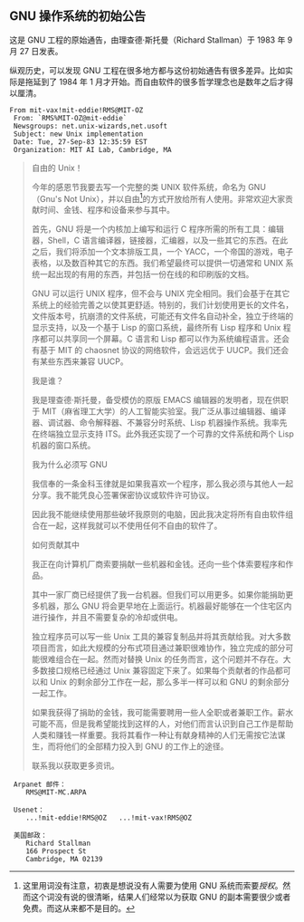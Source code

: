 ## GNU 操作系统的初始公告<!--(pandoc) {#initial-announcement}(pandoc)-->

这是 GNU 工程的原始通告，由理查德·斯托曼（Richard Stallman）于 1983 年 9 月 27 日发表。

纵观历史，可以发现 GNU 工程在很多地方都与这份初始通告有很多差异。比如实际是拖延到了 1984 年 1 月才开始。而自由软件的很多哲学理念也是数年之后才得以厘清。

```
From mit-vax!mit-eddie!RMS@MIT-OZ
 From: `RMS%MIT-OZ@mit-eddie`
 Newsgroups: net.unix-wizards,net.usoft
 Subject: new Unix implementation
 Date: Tue, 27-Sep-83 12:35:59 EST
 Organization: MIT AI Lab, Cambridge, MA
```

> 自由的 Unix！
> 
> 今年的感恩节我要去写一个完整的类 UNIX 软件系统，命名为 GNU（Gnu's Not Unix），并以自由[^init-1]的方式开放给所有人使用。非常欢迎大家贡献时间、金钱、程序和设备来参与其中。
> 
> 首先，GNU 将是一个内核加上编写和运行 C 程序所需的所有工具：编辑器，Shell，C 语言编译器，链接器，汇编器，以及一些其它的东西。在此之后，我们将添加一个文本排版工具，一个 YACC，一个帝国的游戏，电子表格，以及数百种其它的东西。我们希望最终可以提供一切通常和 UNIX 系统一起出现的有用的东西，并包括一份在线的和印刷版的文档。
> 
> GNU 可以运行 UNIX 程序，但不会与 UNIX 完全相同。我们会基于在其它系统上的经验完善之以使其更舒适。特别的，我们计划使用更长的文件名，文件版本号，抗崩溃的文件系统，可能还有文件名自动补全，独立于终端的显示支持，以及一个基于 Lisp 的窗口系统，最终所有 Lisp 程序和 Unix 程序都可以共享同一个屏幕。C 语言和 Lisp 都可以作为系统编程语言。还会有基于 MIT 的 chaosnet 协议的网络软件，会远远优于 UUCP。我们还会有某些东西来兼容 UUCP。
> 
> 我是谁？
> 
> 我是理查德·斯托曼，备受模仿的原版 EMACS 编辑器的发明者，现在供职于 MIT（麻省理工大学）的人工智能实验室。我广泛从事过编辑器、编译器、调试器、命令解释器、不兼容分时系统、Lisp 机器操作系统。我率先在终端独立显示支持 ITS。此外我还实现了一个可靠的文件系统和两个 Lisp 机器的窗口系统。
> 
> 我为什么必须写 GNU
> 
> 我信奉的一条金科玉律就是如果我喜欢一个程序，那么我必须与其他人一起分享。我不能凭良心签署保密协议或软件许可协议。
> 
> 因此我不能继续使用那些破坏我原则的电脑，因此我决定将所有自由软件组合在一起，这样我就可以不使用任何不自由的软件了。
> 
> 如何贡献其中
> 
> 我正在向计算机厂商索要捐献一些机器和金钱。还向一些个体索要程序和作品。
> 
> 其中一家厂商已经提供了我一台机器。但我们可以用更多。如果你能捐助更多机器，那么 GNU 将会更早地在上面运行。机器最好能够在一个住宅区内进行操作，并且不需要复杂的冷却或供电。
> 
> 独立程序员可以写一些 Unix 工具的兼容复制品并将其贡献给我。对大多数项目而言，如此大规模的分布式项目通过兼职很难协作，独立完成的部分可能很难组合在一起。然而对替换 Unix 的任务而言，这个问题并不存在。大多数接口规格已经通过 Unix 兼容固定下来了。如果每个贡献者的作品都可以和 Unix 的剩余部分工作在一起，那么多半一样可以和 GNU 的剩余部分一起工作。
> 
> 如果我获得了捐助的金钱，我可能需要聘用一些人全职或者兼职工作。薪水可能不高，但是我希望能找到这样的人，对他们而言认识到自己工作是帮助人类和赚钱一样重要。我将其看作一种让有献身精神的人们无需按它法谋生，而将他们的全部精力投入到 GNU 的工作上的途径。
> 
> 联系我以获取更多资讯。

```
 Arpanet 邮件：
    RMS@MIT-MC.ARPA
 
 Usenet：
    ...!mit-eddie!RMS@OZ   ...!mit-vax!RMS@OZ
 
 美国邮政：
    Richard Stallman
    166 Prospect St
    Cambridge, MA 02139
```


[^init-1]: 这里用词没有注意，初衷是想说没有人需要为使用 GNU 系统而索要*授权*。然而这个词没有说的很清晰，结果人们经常以为获取 GNU 的副本需要很少或者免费。而这从来都不是目的。

